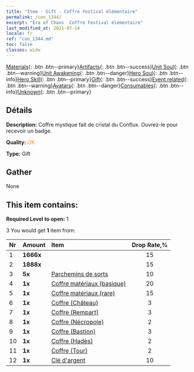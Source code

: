 ```yaml
---
title: "Item - Gift - Coffre Festival élémentaire"
permalink: /con_1344/
excerpt: "Era of Chaos  Coffre Festival élémentaire"
last_modified_at: 2021-07-14
locale: fr
ref: "con_1344.md"
toc: false
classes: wide
---
```

 [Materials](/ItemsFR/){: .btn .btn--primary}[Artifacts](/ItemsFR/Artifacts/){: .btn .btn--success}[Unit Soul](/ItemsFR/UnitSoul/){: .btn .btn--warning}[Unit Awakening](/ItemsFR/UnitAwakening/){: .btn .btn--danger}[Hero Soul](/ItemsFR/HeroSoul/){: .btn .btn--info}[Hero Skill](/ItemsFR/HeroSkill/){: .btn .btn--primary}[Gift](/ItemsFR/Gift/){: .btn .btn--success}[Event related](/ItemsFR/Events/){: .btn .btn--warning}[Avatars](/ItemsFR/Avatars/){: .btn .btn--danger}[Consumables](/ItemsFR/Consumables/){: .btn .btn--info}[Unknown](/ItemsFR/Unknown/){: .btn .btn--primary}

## Détails
 **Description:** Coffre mystique fait de cristal du Conflux. Ouvrez-le pour recevoir un badge.

 **Quality:** <span style="color: #FF8C00">OK</span>

 **Type:** Gift

## Gather

  None

## This item contains:

 **Required Level to open:** 1

 3 You would get **1** item  from:

  | Nr | Amount |     Item    | Drop Rate,% |
  |:---|:-------|:------------|:---------:|
  | 1 |  **1666x** | <i class="fas fa-coins"/> | 15 | 
  | 2 |  **1888x** | <i class="fas fa-coins"/> | 15 | 
  | 3 |  **5x** | [Parchemins de sorts](/ItemsFR/con_694/) | 10 | 
  | 4 |  **1x** | [Coffre matériaux (basique)](/ItemsFR/con_756/) | 20 | 
  | 5 |  **1x** | [Coffre matériaux (rare)](/ItemsFR/con_757/) | 15 | 
  | 6 |  **1x** | [Coffre (Château)](/ItemsFR/con_1269/) | 3 | 
  | 7 |  **1x** | [Coffre (Rempart)](/ItemsFR/con_1270/) | 3 | 
  | 8 |  **1x** | [Coffre (Nécropole)](/ItemsFR/con_1271/) | 2 | 
  | 9 |  **1x** | [Coffre (Bastion)](/ItemsFR/con_1272/) | 3 | 
  | 10 |  **1x** | [Coffre (Hadès)](/ItemsFR/con_1273/) | 2 | 
  | 11 |  **1x** | [Coffre (Tour)](/ItemsFR/con_1274/) | 2 | 
  | 12 |  **1x** | [Clé d'argent](/ItemsFR/con_693/) | 10 | 
